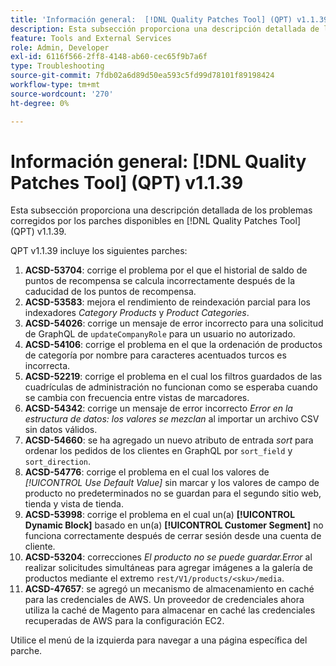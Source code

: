 ```yaml
---
title: 'Información general:  [!DNL Quality Patches Tool] (QPT) v1.1.39'
description: Esta subsección proporciona una descripción detallada de los problemas corregidos por los parches disponibles en  [!DNL Quality Patches Tool] (QPT) v1.1.39.
feature: Tools and External Services
role: Admin, Developer
exl-id: 6116f566-2ff8-4148-ab60-cec65f9b7a6f
type: Troubleshooting
source-git-commit: 7fdb02a6d89d50ea593c5fd99d78101f89198424
workflow-type: tm+mt
source-wordcount: '270'
ht-degree: 0%

---
```


# Información general: [!DNL Quality Patches Tool] (QPT) v1.1.39

Esta subsección proporciona una descripción detallada de los problemas corregidos por los parches disponibles en [!DNL Quality Patches Tool] (QPT) v1.1.39.

QPT v1.1.39 incluye los siguientes parches:

1. **ACSD-53704**: corrige el problema por el que el historial de saldo de puntos de recompensa se calcula incorrectamente después de la caducidad de los puntos de recompensa.
1. **ACSD-53583**: mejora el rendimiento de reindexación parcial para los indexadores *Category Products* y *Product Categories*.
1. **ACSD-54026**: corrige un mensaje de error incorrecto para una solicitud de GraphQL de `updateCompanyRole` para un usuario no autorizado.
1. **ACSD-54106**: corrige el problema en el que la ordenación de productos de categoría por nombre para caracteres acentuados turcos es incorrecta.
1. **ACSD-52219**: corrige el problema en el cual los filtros guardados de las cuadrículas de administración no funcionan como se esperaba cuando se cambia con frecuencia entre vistas de marcadores.
1. **ACSD-54342**: corrige un mensaje de error incorrecto *Error en la estructura de datos: los valores se mezclan* al importar un archivo CSV sin datos válidos.
1. **ACSD-54660**: se ha agregado un nuevo atributo de entrada *sort* para ordenar los pedidos de los clientes en GraphQL por `sort_field` y `sort_direction`.
1. **ACSD-54776**: corrige el problema en el cual los valores de *[!UICONTROL Use Default Value]* sin marcar y los valores de campo de producto no predeterminados no se guardan para el segundo sitio web, tienda y vista de tienda.
1. **ACSD-53998**: corrige el problema en el cual un(a) **[!UICONTROL Dynamic Block]** basado en un(a) **[!UICONTROL Customer Segment]** no funciona correctamente después de cerrar sesión desde una cuenta de cliente.
1. **ACSD-53204**: correcciones *El producto no se puede guardar.Error* al realizar solicitudes simultáneas para agregar imágenes a la galería de productos mediante el extremo `rest/V1/products/<sku>/media`.
1. **ACSD-47657**: se agregó un mecanismo de almacenamiento en caché para las credenciales de AWS. Un proveedor de credenciales ahora utiliza la caché de Magento para almacenar en caché las credenciales recuperadas de AWS para la configuración EC2.

Utilice el menú de la izquierda para navegar a una página específica del parche.
